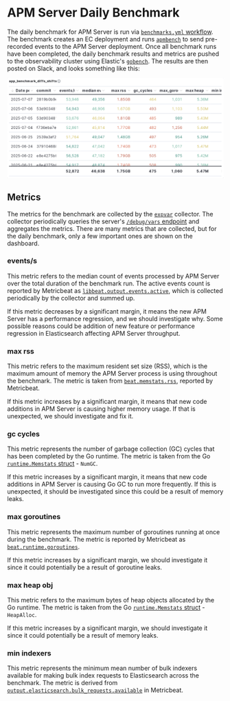 # APM Server Daily Benchmark

The daily benchmark for APM Server is run via [`benchmarks.yml` workflow](https://github.com/elastic/apm-server/actions/workflows/benchmarks.yml).
The benchmark creates an EC deployment and runs [`apmbench`](../systemtest/cmd/apmbench) to send pre-recorded events to the APM Server deployment.
Once all benchmark runs have been completed, the daily benchmark results and metrics are pushed to the observability cluster using Elastic's [`gobench`](https://github.com/elastic/gobench).
The results are then posted on Slack, and looks something like this:

<img src="./images/benchmark_results.png" alt="Benchmark results" width="800"/>

## Metrics

The metrics for the benchmark are collected by the [`expvar`](../systemtest/benchtest/expvar) collector.
The collector periodically queries the server's [`/debug/vars` endpoint](https://pkg.go.dev/expvar) and aggregates the metrics.
There are many metrics that are collected, but for the daily benchmark, only a few important ones are shown on the dashboard.

### events/s

This metric refers to the median count of events processed by APM Server over the total duration of the benchmark run.
The active events count is reported by Metricbeat as [`libbeat.output.events.active`](https://www.elastic.co/docs/reference/beats/metricbeat/exported-fields-beat), which is collected periodically by the collector and summed up.

If this metric decreases by a significant margin, it means the new APM Server has a performance regression, and we should investigate why.
Some possible reasons could be addition of new feature or performance regression in Elasticsearch affecting APM Server throughput.

### max rss

This metric refers to the maximum resident set size (RSS), which is the maximum amount of memory the APM Server process is using throughout the benchmark.
The metric is taken from [`beat.memstats.rss`](https://www.elastic.co/docs/reference/beats/metricbeat/exported-fields-beat), reported by Metricbeat.

If this metric increases by a significant margin, it means that new code additions in APM Server is causing higher memory usage.
If that is unexpected, we should investigate and fix it.

### gc cycles

This metric represents the number of garbage collection (GC) cycles that has been completed by the Go runtime.
The metric is taken from the Go [`runtime.Memstats` struct](https://pkg.go.dev/runtime#MemStats) - `NumGC`.

If this metric increases by a significant margin, it means that new code additions in APM Server is causing Go GC to run more frequently.
If this is unexpected, it should be investigated since this could be a result of memory leaks.

### max goroutines

This metric represents the maximum number of goroutines running at once during the benchmark.
The metric is reported by Metricbeat as [`beat.runtime.goroutines`](https://www.elastic.co/docs/reference/beats/metricbeat/exported-fields-beat).

If this metric increases by a significant margin, we should investigate it since it could potentially be a result of goroutine leaks.

### max heap obj

This metric refers to the maximum bytes of heap objects allocated by the Go runtime.
The metric is taken from the Go [`runtime.Memstats` struct](https://pkg.go.dev/runtime#MemStats) - `HeapAlloc`.

If this metric increases by a significant margin, we should investigate it since it could potentially be a result of memory leaks.

### min indexers

This metric represents the minimum mean number of bulk indexers available for making bulk index requests to Elasticsearch across the benchmark.
The metric is derived from  [`output.elasticsearch.bulk_requests.available`](https://www.elastic.co/docs/reference/beats/metricbeat/exported-fields-beat) in Metricbeat.

